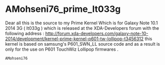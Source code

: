 # AMohseni76_prime_lt033g
Dear all this is the source to my Prime Kernel Which is for Galaxy Note 10.1 2014 3G ( lt033g ) which is released at the XDA-Developers
forum with the following address :
http://forum.xda-developers.com/galaxy-note-10-2014/development/kernel-prime-kernel-p601-tw-lollipop-t3456312
this kernel is based on samsung's P601_SWN_LL source code and as a result is only for the use on P601 TouchWiz Lollipop firmwares .

    AMohseni76
